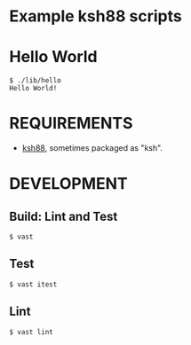 # Example ksh88 scripts

# Hello World

```console
$ ./lib/hello
Hello World!
```

# REQUIREMENTS

* [ksh88](http://www.kornshell.com/), sometimes packaged as "ksh".

# DEVELOPMENT

## Build: Lint and Test

```console
$ vast
```

## Test

```console
$ vast itest
```

## Lint

```console
$ vast lint
```
